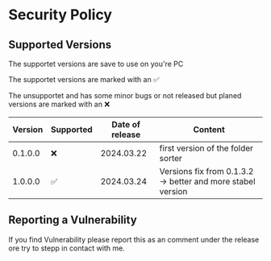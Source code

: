 # Security Policy

## Supported Versions

The supportet versions are save to use on you're PC

The supportet versions are marked with an ✅

The unsupportet and has some minor bugs or not released but planed versions are marked with an :x:

| Version | Supported          | Date of release       | Content            |
| ------- | ------------------ |---------------------- |--------------------|
| 0.1.0.0 | :x: | 2024.03.22  | first version of the folder sorter |
| 1.0.0.0 | :white_check_mark: | 2024.03.24 | Versions fix from 0.1.3.2 -> better and more stabel version |

## Reporting a Vulnerability

If you find Vulnerability please report this as an comment under the release ore try to stepp in contact with me.
